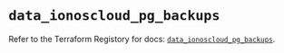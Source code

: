 # `data_ionoscloud_pg_backups`

Refer to the Terraform Registory for docs: [`data_ionoscloud_pg_backups`](https://www.terraform.io/docs/providers/ionoscloud/d/pg_backups).
